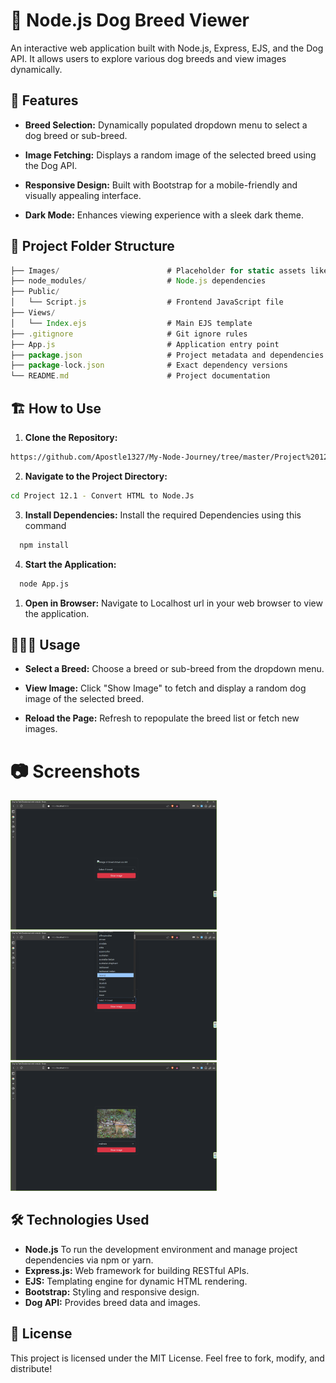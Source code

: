 # 📌 Node.js Dog Breed Viewer

An interactive web application built with Node.js, Express, EJS, and the Dog API. It allows users to explore various dog breeds and view images dynamically.

## 🚀 Features

- **Breed Selection:**
  Dynamically populated dropdown menu to select a dog breed or sub-breed.

- **Image Fetching:**
  Displays a random image of the selected breed using the Dog API.

- **Responsive Design:**
  Built with Bootstrap for a mobile-friendly and visually appealing interface.

- **Dark Mode:**
  Enhances viewing experience with a sleek dark theme.

## 📂 Project Folder Structure

```jsx
├── Images/                        # Placeholder for static assets like images
├── node_modules/                  # Node.js dependencies
├── Public/
│   └── Script.js                  # Frontend JavaScript file
├── Views/
│   └── Index.ejs                  # Main EJS template
├── .gitignore                     # Git ignore rules
├── App.js                         # Application entry point
├── package.json                   # Project metadata and dependencies
├── package-lock.json              # Exact dependency versions
└── README.md                      # Project documentation
```

## 🏗️ How to Use

1. **Clone the Repository:**

```bash
https://github.com/Apostle1327/My-Node-Journey/tree/master/Project%2012.1%20-%20Convert%20HTML%20to%20Node.Js
```

2. **Navigate to the Project Directory:**

```bash
cd Project 12.1 - Convert HTML to Node.Js
```

3. **Install Dependencies:**
   Install the required Dependencies using this command

```bash
  npm install
```

4. **Start the Application:**

```bash
  node App.js
```

1. **Open in Browser:**
   Navigate to Localhost url in your web browser to view the application.

## 👨🏼‍💻 Usage

- **Select a Breed:**
  Choose a breed or sub-breed from the dropdown menu.

- **View Image:**
  Click "Show Image" to fetch and display a random dog image of the selected breed.

- **Reload the Page:**
  Refresh to repopulate the breed list or fetch new images.

# 📷 Screenshots

<img width="330" alt="Convert HTML to Node.Js - 1" src="./Images/Convert HTML to Node.Js - 1.png">
<img width="330" alt="Convert HTML to Node.Js - 2" src="./Images/Convert HTML to Node.Js - 2.png">
<img width="330" alt="Convert HTML to Node.Js - 3" src="./Images/Convert HTML to Node.Js - 3.png">

## 🛠️ Technologies Used

- **Node.js**
  To run the development environment and manage project dependencies via npm or yarn.
- **Express.js:**
  Web framework for building RESTful APIs.
- **EJS:**
  Templating engine for dynamic HTML rendering.
- **Bootstrap:**
  Styling and responsive design.
- **Dog API:**
  Provides breed data and images.

## 📜 License

This project is licensed under the MIT License.
Feel free to fork, modify, and distribute!
